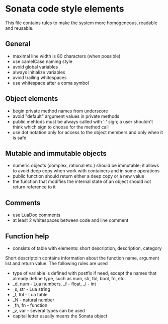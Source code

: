 # Sonata code style elements

This file contains rules to make the system more homogeneous, readable and reusable.

## General 

* maximal line width is 80 characters (when possible)
* use camelCase naming style
* avoid global variables
* always initialize variables
* avoid trailing whitespaces
* use whitespace after a coma symbol

## Object elements

* begin private method names from underscore 
* avoid "default" argument values in private methods
* public mehtods must be always called with ':' sign; a user shouldn't think which sign to choose for the method call 
* use dot notation only for access to the object members and only when it is safe

## Mutable and immutable objects

* numeric objects (complex, rational etc.) should be immutable; it allows to avoid deep copy when work with containers and in some operations
* public function should return either a deep copy or a new value 
* the function that modifies the internal state of an object should not return reference to it

## Comments

* use LuaDoc comments
* at least 2 whitespaces between code and line comment

## Function help

* consists of table with elements: short description, description, category

Short descriptoin contains information about the function name, argument list and return value. The following rules are used

* type of variable is defined with postfix if need, except the names that already define type, such as num, str, tbl, bool, fn, etc.
* \_d, num - Lua numbers, \_f - float, \_i - int
* \_s, str - Lua string
* \_t, tbl - Lua table
* \_N - natural number
* \_fn, fn - function
* \_v, var - several types can be used
* capital letter usually means the Sonata object
